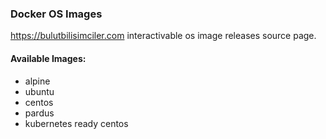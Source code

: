 ### Docker OS Images  
https://bulutbilisimciler.com interactivable os image releases source page.  
  
#### Available Images:  
- alpine  
- ubuntu  
- centos  
- pardus  
- kubernetes ready centos